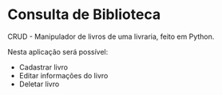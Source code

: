 # Consulta de Biblioteca
<p>CRUD - Manipulador de livros de uma livraria, feito em Python.</p>
<p>Nesta aplicação será possível:</p>
  <ul>
    <li>Cadastrar livro</li>
    <li>Editar informações do livro</li>
    <li>Deletar livro</li>
  </ul>

